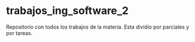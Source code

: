 # trabajos_ing_software_2
Repositorio con todos los trabajos de la materia. Esta dividio por parciales y por tareas.
